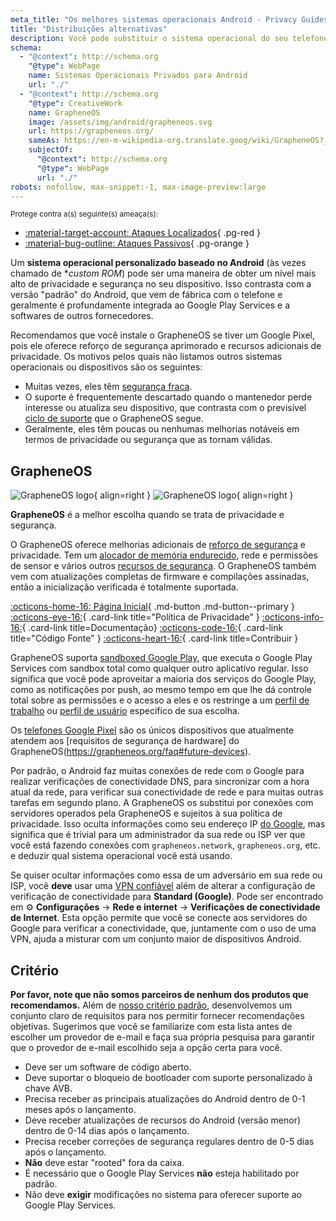 ```yaml
---
meta_title: "Os melhores sistemas operacionais Android - Privacy Guides"
title: "Distribuições alternativas"
description: Você pode substituir o sistema operacional do seu telefone Android por essas alternativas seguras e que respeitam a privacidade.
schema:
  - "@context": http://schema.org
    "@type": WebPage
    name: Sistemas Operacionais Privados para Android
    url: "./"
  - "@context": http://schema.org
    "@type": CreativeWork
    name: GrapheneOS
    image: /assets/img/android/grapheneos.svg
    url: https://grapheneos.org/
    sameAs: https://en-m-wikipedia-org.translate.goog/wiki/GrapheneOS?_x_tr_sl=en&_x_tr_tl=pt&_x_tr_hl=en&_x_tr_pto=wapp
    subjectOf:
      "@context": http://schema.org
      "@type": WebPage
      url: "./"
robots: nofollow, max-snippet:-1, max-image-preview:large
---
```


<small>Protege contra a(s) seguinte(s) ameaça(s):</small>

- [:material-target-account: Ataques Localizados](../basics/common-threats.md#attacks-against-specific-individuals){ .pg-red }
- [:material-bug-outline: Ataques Passivos](../basics/common-threats.md#security-and-privacy){ .pg-orange }

Um **sistema operacional personalizado baseado no Android** (às vezes chamado de \*_custom ROM_) pode ser uma maneira de obter um nível mais alto de privacidade e segurança no seu dispositivo. Isso contrasta com a versão "padrão" do Android, que vem de fábrica com o telefone e geralmente é profundamente integrada ao Google Play Services e a softwares de outros fornecedores.

Recomendamos que você instale o GrapheneOS se tiver um Google Pixel, pois ele oferece reforço de segurança aprimorado e recursos adicionais de privacidade. Os motivos pelos quais não listamos outros sistemas operacionais ou dispositivos são os seguintes:

- Muitas vezes, eles têm [segurança fraca](index.md#install-a-custom-distribution).
- O suporte é frequentemente descartado quando o mantenedor perde interesse ou atualiza seu dispositivo, que contrasta com o previsível [ciclo de suporte](https://grapheneos.org/faq#device-lifetime) que o GrapheneOS segue.
- Geralmente, eles têm poucas ou nenhumas melhorias notáveis em termos de privacidade ou segurança que as tornam válidas.

## GrapheneOS

<div class="admonition recommendation" markdown>

![GrapheneOS logo](../assets/img/android/grapheneos.svg#only-light){ align=right }
![GrapheneOS logo](../assets/img/android/grapheneos-dark.svg#only-dark){ align=right }

**GrapheneOS** é a melhor escolha quando se trata de privacidade e segurança.

O GrapheneOS oferece melhorias adicionais de [reforço de segurança](https://en.wikipedia.org/wiki/Hardening_\(computing\)) e privacidade. Tem um [alocador de memória endurecido](https://github.com/GrapheneOS/hardened_malloc), rede e permissões de sensor e vários outros [recursos de segurança](https://grapheneos.org/features). O GrapheneOS também vem com atualizações completas de firmware e compilações assinadas, então a inicialização verificada é totalmente suportada.

[:octicons-home-16: Página Inicial](https://grapheneos.org){ .md-button .md-button--primary }
[:octicons-eye-16:](https://grapheneos.org/faq#privacy-policy){ .card-link title="Política de Privacidade" }
[:octicons-info-16:](https://grapheneos.org/faq){ .card-link title=Documentação}
[:octicons-code-16:](https://grapheneos.org/source){ .card-link title="Código Fonte" }
[:octicons-heart-16:](https://grapheneos.org/donate){ .card-link title=Contribuir }

</div>

GrapheneOS suporta [sandboxed Google Play](https://grapheneos.org/usage#sandboxed-google-play), que executa o Google Play Services com sandbox total como qualquer outro aplicativo regular. Isso significa que você pode aproveitar a maioria dos serviços do Google Play, como as notificações por push, ao mesmo tempo em que lhe dá controle total sobre as permissões e o acesso a eles e os restringe a um [perfil de trabalho](../os/android-overview.md#work-profile) ou [perfil de usuário](../os/android-overview.md#user-profiles) específico de sua escolha.

Os [telefones Google Pixel](../mobile-phones.md#google-pixel) são os únicos dispositivos que atualmente atendem aos [requisitos de segurança de hardware] do GrapheneOS(https://grapheneos.org/faq#future-devices).

Por padrão, o Android faz muitas conexões de rede com o Google para realizar verificações de conectividade DNS, para sincronizar com a hora atual da rede, para verificar sua conectividade de rede e para muitas outras tarefas em segundo plano. A GrapheneOS os substitui por conexões com servidores operados pela GrapheneOS e sujeitos à sua política de privacidade. Isso oculta informações como seu endereço IP [do Google](../basics/common-threats.md#privacy-from-service-providers), mas significa que é trivial para um administrador da sua rede ou ISP ver que você está fazendo conexões com `grapheneos.network`, `grapheneos.org`, etc. e deduzir qual sistema operacional você está usando.

Se quiser ocultar informações como essa de um adversário em sua rede ou ISP, você **deve** usar uma [VPN confiável](../vpn.md) além de alterar a configuração de verificação de conectividade para **Standard (Google)**. Pode ser encontrado em :gear: **Configurações** → **Rede e internet** → **Verificações de conectividade de Internet**. Esta opção permite que você se conecte aos servidores do Google para verificar a conectividade, que, juntamente com o uso de uma VPN, ajuda a misturar com um conjunto maior de dispositivos Android.

## Critério

**Por favor, note que não somos parceiros de nenhum dos produtos que recomendamos.** Além de [nosso critério padrão](../about/criteria.md), desenvolvemos um conjunto claro de requisitos para nos permitir fornecer recomendações objetivas. Sugerimos que você se familiarize com esta lista antes de escolher um provedor de e-mail e faça sua própria pesquisa para garantir que o provedor de e-mail escolhido seja a opção certa para você.

- Deve ser um software de código aberto.
- Deve suportar o bloqueio de bootloader com suporte personalizado à chave AVB.
- Precisa receber as principais atualizações do Android dentro de 0-1 meses após o lançamento.
- Deve receber atualizações de recursos do Android (versão menor) dentro de 0-14 dias após o lançamento.
- Precisa receber correções de segurança regulares dentro de 0-5 dias após o lançamento.
- **Não** deve estar "rooted" fora da caixa.
- É necessário que o Google Play Services **não** esteja habilitado por padrão.
- Não deve **exigir** modificações no sistema para oferecer suporte ao Google Play Services.
